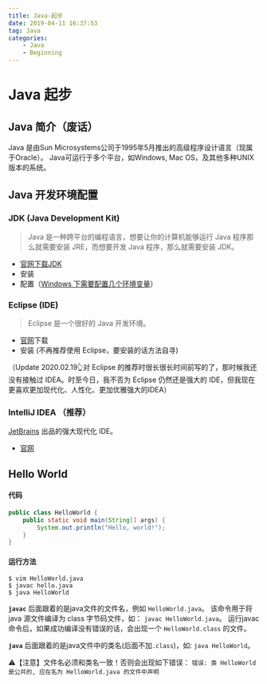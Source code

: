 ```yaml
---
title: Java-起步
date: 2019-04-11 16:37:53
tag: Java
categories:
	- Java
	- Beginning
---
```


# Java 起步 

## Java 简介（废话） 
Java 是由Sun Microsystems公司于1995年5月推出的高级程序设计语言（现属于Oracle）。 
Java可运行于多个平台，如Windows, Mac OS，及其他多种UNIX版本的系统。 

## Java 开发环境配置 

### JDK (Java Development Kit) 

> Java 是一种跨平台的编程语言，想要让你的计算机能够运行 Java 程序那么就需要安装 JRE，而想要开发 Java 程序，那么就需要安装 JDK。   

* [官网下载JDK](https://www.oracle.com/technetwork/java/javase/downloads/index.html) 
* 安装 
* 配置（[Windows 下需要配置几个环境变量](https://docs.oracle.com/en/java/javase/12/install/installation-jdk-microsoft-windows-platforms.html)） 

### Eclipse (IDE) 

> Eclipse 是一个很好的 Java 开发环境。   

* [官网](https://www.eclipse.org)下载 
* 安装 (不再推荐使用 Eclipse，要安装的话方法自寻)

（Update 2020.02.19👆对 Eclipse 的推荐时很长很长时间前写的了，那时候我还没有接触过 IDEA。时至今日，我不否为 Eclipse 仍然还是强大的 IDE，但我现在更喜欢更加现代化、人性化、更加优雅强大的IDEA）

### IntelliJ IDEA （推荐）

[JetBrains](https://www.jetbrains.com) 出品的强大现代化 IDE。

* [官网](https://www.jetbrains.com/idea/)

## Hello World 

#### 代码 
```java 
public class HelloWorld { 
	public static void main(String[] args) { 
		System.out.println("Hello, world!"); 
	} 
} 
```

#### 运行方法 
```
$ vim HelloWorld.java 
$ javac hello.java 
$ java HelloWorld 
```

**`javac`** 后面跟着的是java文件的文件名，例如 `HelloWorld.java`。 该命令用于将 java 源文件编译为 class 字节码文件，如： `javac HelloWorld.java`。 
运行javac命令后，如果成功编译没有错误的话，会出现一个 `HelloWorld.class` 的文件。

**`java`** 后面跟着的是java文件中的类名(后面不加`.class`)，如: `java HelloWorld`。 

⚠️【注意】文件名必须和类名一致！否则会出现如下错误： 
`错误: 类 HelloWorld 是公共的, 应在名为 HelloWorld.java 的文件中声明` 